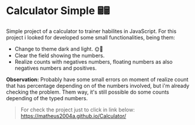 # Calculator Simple  🖩🖩

Simple project of a calculator to trainer habilites in JavaScript. For this project i looked for developed some small functionalities, being them: 

- Change to theme dark and light. 🌞🌙
- Clear the field showing the numbers.
- Realize counts with negatives numbers, floating numbers as also negatives numbers and positives.

**Observation:** Probably have some small errors on moment of realize count that has percentage depending on of the numbers involved, but i'm already checking the problem. Them way, it's still possible do some counts depending of the typed numbers.

> For check the project just to click in link below:
https://matheus2004a.github.io/Calculator/